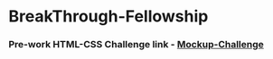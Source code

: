 # BreakThrough-Fellowship

### Pre-work HTML-CSS Challenge link - [Mockup-Challenge]("https://kind-tesla-ab78dd.netlify.app/")
